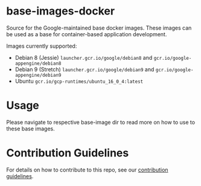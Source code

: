 base-images-docker
===================
Source for the Google-maintained base docker images. These images can be used as a base for container-based application development.

Images currently supported:
* Debian 8 (Jessie) `launcher.gcr.io/google/debian8` and `gcr.io/google-appengine/debian8`
* Debian 9 (Stretch) `launcher.gcr.io/google/debian9` and `gcr.io/google-appengine/debian9`
* Ubuntu `gcr.io/gcp-runtimes/ubuntu_16_0_4:latest`

Usage
=======
Please navigate to respective base-image dir to read more on how to use to these
base images.

Contribution Guidelines
=========================
For details on how to contribute to this repo, see our [contribution
guidelines](CONTRIB.md).
